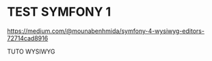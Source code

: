 # TEST SYMFONY 1
 
https://medium.com/@mounabenhmida/symfony-4-wysiwyg-editors-72714cad8916

TUTO WYSIWYG 
